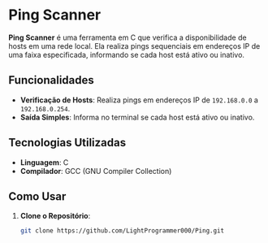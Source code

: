 # Ping Scanner

**Ping Scanner** é uma ferramenta em C que verifica a disponibilidade de hosts em uma rede local. Ela realiza pings sequenciais em endereços IP de uma faixa especificada, informando se cada host está ativo ou inativo.

## Funcionalidades

- **Verificação de Hosts**: Realiza pings em endereços IP de `192.168.0.0` a `192.168.0.254`.
- **Saída Simples**: Informa no terminal se cada host está ativo ou inativo.

## Tecnologias Utilizadas

- **Linguagem**: C
- **Compilador**: GCC (GNU Compiler Collection)

## Como Usar

1. **Clone o Repositório**:

   ```bash
   git clone https://github.com/LightProgrammer000/Ping.git
